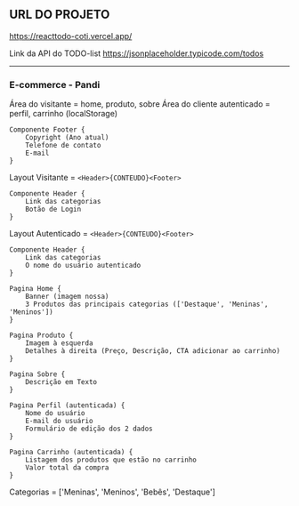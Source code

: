 ## URL DO PROJETO
https://reacttodo-coti.vercel.app/

Link da API do TODO-list 
https://jsonplaceholder.typicode.com/todos

___


### E-commerce - Pandi

Área do visitante = home, produto, sobre
Área do cliente autenticado = perfil, carrinho (localStorage)

```
Componente Footer {
    Copyright (Ano atual)
    Telefone de contato
    E-mail
}
```

Layout Visitante = `<Header>{CONTEUDO}<Footer>`
```
Componente Header {
    Link das categorias
    Botão de Login
}
```


Layout Autenticado = `<Header>{CONTEUDO}<Footer>`
```
Componente Header {
    Link das categorias
    O nome do usuário autenticado
}
```

```
Pagina Home {
    Banner (imagem nossa)
    3 Produtos das principais categorias (['Destaque', 'Meninas', 'Meninos'])
}
```

```
Pagina Produto {
    Imagem à esquerda
    Detalhes à direita (Preço, Descrição, CTA adicionar ao carrinho)
}
```

```
Pagina Sobre {
    Descrição em Texto
}
```

```
Pagina Perfil (autenticada) {
    Nome do usuário
    E-mail do usuário
    Formulário de edição dos 2 dados
}
```

```
Pagina Carrinho (autenticada) {
    Listagem dos produtos que estão no carrinho
    Valor total da compra
}
```

Categorias = ['Meninas', 'Meninos', 'Bebês', 'Destaque']